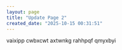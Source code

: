 ```yaml
---
layout: page
title: "Update Page 2"
created_date: "2025-10-15 00:31:51"
---
```


vaixipp cwbxcwt axtwnkg rahhpqf qmyxbyi 
